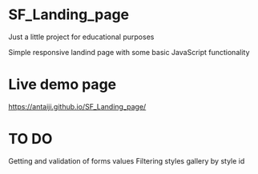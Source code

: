 # SF_Landing_page
Just a little project for educational purposes

Simple responsive landind page with some basic JavaScript functionality

# Live demo page
https://antaiji.github.io/SF_Landing_page/

# TO DO
Getting and validation of forms values
Filtering styles gallery by style id
